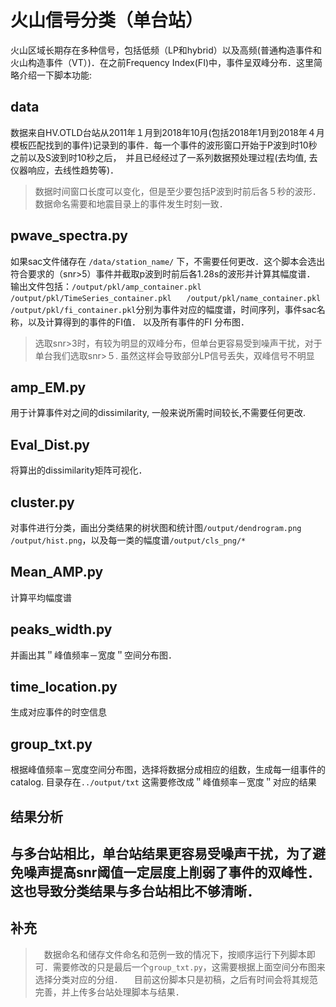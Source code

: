 # 火山信号分类（单台站）
火山区域长期存在多种信号，包括低频（LP和hybrid）以及高频(普通构造事件和火山构造事件（VT）)．在之前Frequency Index(FI)中，事件呈双峰分布．这里简略介绍一下脚本功能:


## data
数据来自HV.OTLD台站从2011年１月到2018年10月(包括2018年1月到2018年４月模板匹配找到的事件)记录到的事件．每一个事件的波形窗口开始于P波到时10秒之前以及S波到时10秒之后，　并且已经经过了一系列数据预处理过程(去均值, 去仪器响应，去线性趋势等)．
> 数据时间窗口长度可以变化，但是至少要包括P波到时前后各５秒的波形．数据命名需要和地震目录上的事件发生时刻一致．

## pwave_spectra.py

如果sac文件储存在 `/data/station_name/` 下，不需要任何更改．这个脚本会选出符合要求的（snr>5）事件并截取p波到时前后各1.28s的波形并计算其幅度谱．
输出文件包括：`/output/pkl/amp_container.pkl /output/pkl/TimeSeries_container.pkl　　/output/pkl/name_container.pkl　　　/output/pkl/fi_container.pkl`分别为事件对应的幅度谱，时间序列，事件sac名称，以及计算得到的事件的FI值． 以及所有事件的FI 分布图．
>选取snr>3时，有较为明显的双峰分布，但单台更容易受到噪声干扰，对于单台我们选取snr>５. 虽然这样会导致部分LP信号丢失，双峰信号不明显

## amp_EM.py

用于计算事件对之间的dissimilarity, 一般来说所需时间较长,不需要任何更改.

## Eval_Dist.py
将算出的dissimilarity矩阵可视化．

## cluster.py
对事件进行分类，画出分类结果的树状图和统计图`/output/dendrogram.png  /output/hist.png`，以及每一类的幅度谱`/output/cls_png/*`

## Mean_AMP.py
计算平均幅度谱

## peaks_width.py
并画出其＂峰值频率－宽度＂空间分布图．

## time_location.py
生成对应事件的时空信息

## group_txt.py
根据峰值频率－宽度空间分布图，选择将数据分成相应的组数，生成每一组事件的catalog. 目录存在`../output/txt`
这需要修改成＂峰值频率－宽度＂对应的结果

## 结果分析
与多台站相比，单台站结果更容易受噪声干扰，为了避免噪声提高snr阈值一定层度上削弱了事件的双峰性．这也导致分类结果与多台站相比不够清晰．
---
## 补充
>　数据命名和储存文件命名和范例一致的情况下，按顺序运行下列脚本即可．需要修改的只是最后一个`group_txt.py`，这需要根据上面空间分布图来选择分类对应的分组．
>　目前这份脚本只是初稿，之后有时间会将其规范完善，并上传多台站处理脚本与结果．
